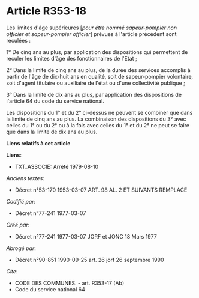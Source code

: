 # Article R353-18

Les limites d'âge supérieures [*pour être nommé sapeur-pompier non officier et sapeur-pompier officier*] prévues à l'article
précédent sont reculées :

1° De cinq ans au plus, par application des dispositions qui permettent de reculer les limites d'âge des fonctionnaires de
l'Etat ;

2° Dans la limite de cinq ans au plus, de la durée des services accomplis à partir de l'âge de dix-huit ans en qualité, soit
de sapeur-pompier volontaire, soit d'agent titulaire ou auxiliaire de l'état ou d'une collectivité publique ;

3° Dans la limite de dix ans au plus, par application des dispositions de l'article 64 du code du service national.

Les dispositions du 1° et du 2° ci-dessus ne peuvent se combiner que dans la limite de cinq ans au plus. La combinaison des
dispositions du 3° avec celles du 1° ou du 2° ou à la fois avec celles du 1° et du 2° ne peut se faire que dans la limite de
dix ans au plus.

**Liens relatifs à cet article**

**Liens**:

  - TXT_ASSOCIE: Arrêté 1979-08-10

_Anciens textes_:

  - Décret n°53-170 1953-03-07 ART. 98 AL. 2 ET SUIVANTS REMPLACE

_Codifié par_:

  - Décret n°77-241 1977-03-07

_Créé par_:

  - Décret n°77-241 1977-03-07 JORF et JONC 18 Mars 1977

_Abrogé par_:

  - Décret n°90-851 1990-09-25 art. 26 jorf 26 septembre 1990

_Cite_:

  - CODE DES COMMUNES. - art. R353-17 (Ab)
  - Code du service national 64
